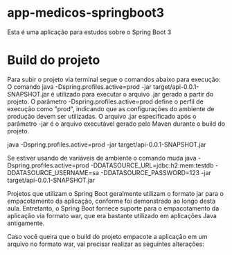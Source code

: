 # app-medicos-springboot3
Esta é uma aplicação para estudos sobre o Spring Boot 3



# Build do projeto

Para subir o projeto via terminal segue o comandos abaixo para execução:
O comando java -Dspring.profiles.active=prod -jar target/api-0.0.1-SNAPSHOT.jar é utilizado para executar o arquivo .jar 
gerado a partir do projeto. O parâmetro -Dspring.profiles.active=prod define o perfil de execução como "prod", 
indicando que as configurações do ambiente de produção devem ser utilizadas. O arquivo .jar 
especificado após o parâmetro -jar é o arquivo executável gerado pelo Maven durante o build do projeto.

java -Dspring.profiles.active=prod -jar target/api-0.0.1-SNAPSHOT.jar


Se estiver usando de variáveis de ambiente o comando muda
java -Dspring.profiles.active=prod -DDATASOURCE_URL=jdbc:h2:mem:testdb -DDATASOURCE_USERNAME=sa -DDATASOURCE_PASSWORD=123 -jar target/api-0.0.1-SNAPSHOT.jar

Projetos que utilizam o Spring Boot geralmente utilizam o formato jar para o empacotamento da aplicação, conforme foi demonstrado ao longo desta aula. Entretanto, o Spring Boot fornece suporte para o empacotamento da aplicação via formato war, que era bastante utilizado em aplicações Java antigamente.

Caso você queira que o build do projeto empacote a aplicação em um arquivo no formato war, vai precisar realizar as seguintes alterações:

